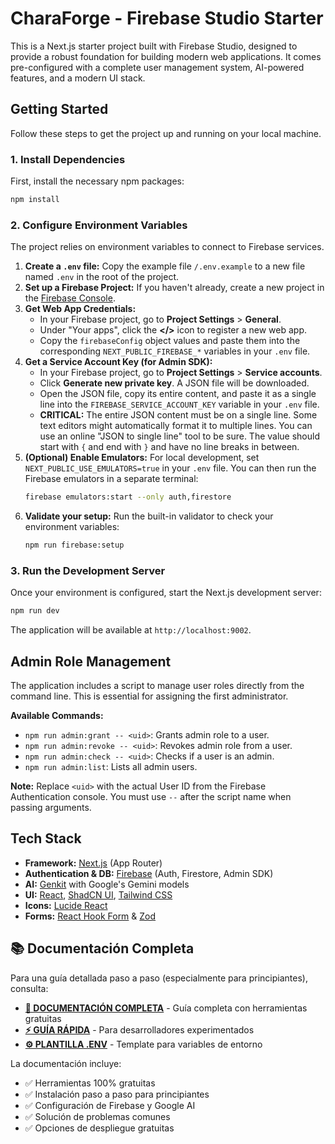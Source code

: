 # CharaForge - Firebase Studio Starter

This is a Next.js starter project built with Firebase Studio, designed to provide a robust foundation for building modern web applications. It comes pre-configured with a complete user management system, AI-powered features, and a modern UI stack.

## Getting Started

Follow these steps to get the project up and running on your local machine.

### 1. Install Dependencies

First, install the necessary npm packages:

```bash
npm install
```

### 2. Configure Environment Variables

The project relies on environment variables to connect to Firebase services.

1.  **Create a `.env` file:** Copy the example file `/.env.example` to a new file named `.env` in the root of the project.
2.  **Set up a Firebase Project:** If you haven't already, create a new project in the [Firebase Console](https://console.firebase.google.com/).
3.  **Get Web App Credentials:**
    *   In your Firebase project, go to **Project Settings** > **General**.
    *   Under "Your apps", click the **</>** icon to register a new web app.
    *   Copy the `firebaseConfig` object values and paste them into the corresponding `NEXT_PUBLIC_FIREBASE_*` variables in your `.env` file.
4.  **Get a Service Account Key (for Admin SDK):**
    *   In your Firebase project, go to **Project Settings** > **Service accounts**.
    *   Click **Generate new private key**. A JSON file will be downloaded.
    *   Open the JSON file, copy its entire content, and paste it as a single line into the `FIREBASE_SERVICE_ACCOUNT_KEY` variable in your `.env` file.
    *   **CRITICAL:** The entire JSON content must be on a single line. Some text editors might automatically format it to multiple lines. You can use an online "JSON to single line" tool to be sure. The value should start with `{` and end with `}` and have no line breaks in between.
5.  **(Optional) Enable Emulators:** For local development, set `NEXT_PUBLIC_USE_EMULATORS=true` in your `.env` file. You can then run the Firebase emulators in a separate terminal:
    ```bash
    firebase emulators:start --only auth,firestore
    ```
6.  **Validate your setup:** Run the built-in validator to check your environment variables:
    ```bash
    npm run firebase:setup
    ```

### 3. Run the Development Server

Once your environment is configured, start the Next.js development server:

```bash
npm run dev
```

The application will be available at `http://localhost:9002`.

## Admin Role Management

The application includes a script to manage user roles directly from the command line. This is essential for assigning the first administrator.

**Available Commands:**

*   `npm run admin:grant -- <uid>`: Grants admin role to a user.
*   `npm run admin:revoke -- <uid>`: Revokes admin role from a user.
*   `npm run admin:check -- <uid>`: Checks if a user is an admin.
*   `npm run admin:list`: Lists all admin users.

**Note:** Replace `<uid>` with the actual User ID from the Firebase Authentication console. You must use `--` after the script name when passing arguments.

## Tech Stack

*   **Framework:** [Next.js](https://nextjs.org/) (App Router)
*   **Authentication & DB:** [Firebase](https://firebase.google.com/) (Auth, Firestore, Admin SDK)
*   **AI:** [Genkit](https://firebase.google.com/docs/genkit) with Google's Gemini models
*   **UI:** [React](https://react.dev/), [ShadCN UI](https://ui.shadcn.com/), [Tailwind CSS](https://tailwindcss.com/)
*   **Icons:** [Lucide React](https://lucide.dev/guide/packages/lucide-react)
*   **Forms:** [React Hook Form](https://react-hook-form.com/) & [Zod](https://zod.dev/)

## 📚 Documentación Completa

Para una guía detallada paso a paso (especialmente para principiantes), consulta:

- **[📖 DOCUMENTACIÓN COMPLETA](./DOCUMENTACION_COMPLETA.md)** - Guía completa con herramientas gratuitas
- **[⚡ GUÍA RÁPIDA](./GUIA_RAPIDA.md)** - Para desarrolladores experimentados
- **[⚙️ PLANTILLA .ENV](./.env.template)** - Template para variables de entorno

La documentación incluye:
- ✅ Herramientas 100% gratuitas
- ✅ Instalación paso a paso para principiantes
- ✅ Configuración de Firebase y Google AI
- ✅ Solución de problemas comunes
- ✅ Opciones de despliegue gratuitas
